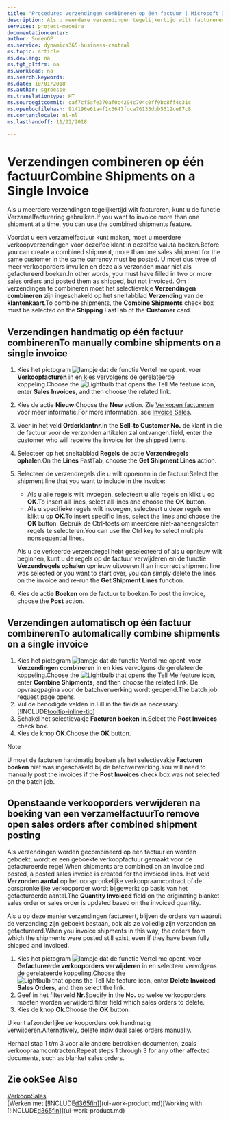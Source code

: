 ```yaml
---
title: "Procedure: Verzendingen combineren op één factuur | Microsoft Docs"
description: Als u meerdere verzendingen tegelijkertijd wilt factureren, kunt u de functie Verzamelfacturering gebruiken.
services: project-madeira
documentationcenter: 
author: SorenGP
ms.service: dynamics365-business-central
ms.topic: article
ms.devlang: na
ms.tgt_pltfrm: na
ms.workload: na
ms.search.keywords: 
ms.date: 10/01/2018
ms.author: sgroespe
ms.translationtype: HT
ms.sourcegitcommit: caf7cf5afe370af0c4294c794c0ff9bc8ff4c31c
ms.openlocfilehash: 914196e61a4f1c3647fdca76133dbb5612ce87c8
ms.contentlocale: nl-nl
ms.lasthandoff: 11/22/2018

---
```

# <a name="combine-shipments-on-a-single-invoice"></a><span data-ttu-id="021a2-103">Verzendingen combineren op één factuur</span><span class="sxs-lookup"><span data-stu-id="021a2-103">Combine Shipments on a Single Invoice</span></span>
<span data-ttu-id="021a2-104">Als u meerdere verzendingen tegelijkertijd wilt factureren, kunt u de functie Verzamelfacturering gebruiken.</span><span class="sxs-lookup"><span data-stu-id="021a2-104">If you want to invoice more than one shipment at a time, you can use the combined shipments feature.</span></span>  

 <span data-ttu-id="021a2-105">Voordat u een verzamelfactuur kunt maken, moet u meerdere verkoopverzendingen voor dezelfde klant in dezelfde valuta boeken.</span><span class="sxs-lookup"><span data-stu-id="021a2-105">Before you can create a combined shipment, more than one sales shipment for the same customer in the same currency must be posted.</span></span> <span data-ttu-id="021a2-106">U moet dus twee of meer verkooporders invullen en deze als verzonden maar niet als gefactureerd boeken.</span><span class="sxs-lookup"><span data-stu-id="021a2-106">In other words, you must have filled in two or more sales orders and posted them as shipped, but not invoiced.</span></span> <span data-ttu-id="021a2-107">Om verzendingen te combineren moet het selectievakje **Verzendingen combineren** zijn ingeschakeld op het sneltabblad **Verzending** van de **klantenkaart**.</span><span class="sxs-lookup"><span data-stu-id="021a2-107">To combine shipments, the **Combine Shipments** check box must be selected on the **Shipping** FastTab of the **Customer** card.</span></span>  

## <a name="to-manually-combine-shipments-on-a-single-invoice"></a><span data-ttu-id="021a2-108">Verzendingen handmatig op één factuur combineren</span><span class="sxs-lookup"><span data-stu-id="021a2-108">To manually combine shipments on a single invoice</span></span>  
1. <span data-ttu-id="021a2-109">Kies het pictogram ![lampje dat de functie Vertel me opent](media/ui-search/search_small.png "Vertel me wat u wilt doen"), voer **Verkoopfacturen** in en kies vervolgens de gerelateerde koppeling.</span><span class="sxs-lookup"><span data-stu-id="021a2-109">Choose the ![Lightbulb that opens the Tell Me feature](media/ui-search/search_small.png "Tell me what you want to do") icon, enter **Sales Invoices**, and then choose the related link.</span></span>  
2. <span data-ttu-id="021a2-110">Kies de actie **Nieuw**.</span><span class="sxs-lookup"><span data-stu-id="021a2-110">Choose the **New** action.</span></span> <span data-ttu-id="021a2-111">Zie [Verkopen factureren](sales-how-invoice-sales.md) voor meer informatie.</span><span class="sxs-lookup"><span data-stu-id="021a2-111">For more information, see [Invoice Sales](sales-how-invoice-sales.md).</span></span>
3. <span data-ttu-id="021a2-112">Voer in het veld **Orderklantnr.**</span><span class="sxs-lookup"><span data-stu-id="021a2-112">In the **Sell-to Customer No.**</span></span> <span data-ttu-id="021a2-113">de klant in die de factuur voor de verzonden artikelen zal ontvangen.</span><span class="sxs-lookup"><span data-stu-id="021a2-113">field, enter the customer who will receive the invoice for the shipped items.</span></span>  
4. <span data-ttu-id="021a2-114">Selecteer op het sneltabblad **Regels** de actie **Verzendregels ophalen**.</span><span class="sxs-lookup"><span data-stu-id="021a2-114">On the **Lines** FastTab, choose the **Get Shipment Lines** action.</span></span>  
5. <span data-ttu-id="021a2-115">Selecteer de verzendregels die u wilt opnemen in de factuur:</span><span class="sxs-lookup"><span data-stu-id="021a2-115">Select the shipment line that you want to include in the invoice:</span></span>  

    - <span data-ttu-id="021a2-116">Als u alle regels wilt invoegen, selecteert u alle regels en klikt u op **OK**.</span><span class="sxs-lookup"><span data-stu-id="021a2-116">To insert all lines, select all lines and choose the **OK** button.</span></span>  
    - <span data-ttu-id="021a2-117">Als u specifieke regels wilt invoegen, selecteert u deze regels en klikt u op **OK**.</span><span class="sxs-lookup"><span data-stu-id="021a2-117">To insert specific lines, select the lines and choose the **OK** button.</span></span> <span data-ttu-id="021a2-118">Gebruik de Ctrl-toets om meerdere niet-aaneengesloten regels te selecteren.</span><span class="sxs-lookup"><span data-stu-id="021a2-118">You can use the Ctrl key to select multiple nonsequential lines.</span></span>  

    <span data-ttu-id="021a2-119">Als u de verkeerde verzendregel hebt geselecteerd of als u opnieuw wilt beginnen, kunt u de regels op de factuur verwijderen en de functie **Verzendregels ophalen** opnieuw uitvoeren.</span><span class="sxs-lookup"><span data-stu-id="021a2-119">If an incorrect shipment line was selected or you want to start over, you can simply delete the lines on the invoice and re-run the **Get Shipment Lines** function.</span></span>  
7. <span data-ttu-id="021a2-120">Kies de actie **Boeken** om de factuur te boeken.</span><span class="sxs-lookup"><span data-stu-id="021a2-120">To post the invoice, choose the **Post** action.</span></span>  

## <a name="to-automatically-combine-shipments-on-a-single-invoice"></a><span data-ttu-id="021a2-121">Verzendingen automatisch op één factuur combineren</span><span class="sxs-lookup"><span data-stu-id="021a2-121">To automatically combine shipments on a single invoice</span></span>  
1. <span data-ttu-id="021a2-122">Kies het pictogram ![lampje dat de functie Vertel me opent](media/ui-search/search_small.png "Vertel me wat u wilt doen"), voer **Verzendingen combineren** in en kies vervolgens de gerelateerde koppeling.</span><span class="sxs-lookup"><span data-stu-id="021a2-122">Choose the ![Lightbulb that opens the Tell Me feature](media/ui-search/search_small.png "Tell me what you want to do") icon, enter **Combine Shipments**, and then choose the related link.</span></span> <span data-ttu-id="021a2-123">De opvraagpagina voor de batchverwerking wordt geopend.</span><span class="sxs-lookup"><span data-stu-id="021a2-123">The batch job request page opens.</span></span>  
2. <span data-ttu-id="021a2-124">Vul de benodigde velden in.</span><span class="sxs-lookup"><span data-stu-id="021a2-124">Fill in the fields as necessary.</span></span> [!INCLUDE[tooltip-inline-tip](includes/tooltip-inline-tip_md.md)]
3. <span data-ttu-id="021a2-125">Schakel het selectievakje **Facturen boeken** in.</span><span class="sxs-lookup"><span data-stu-id="021a2-125">Select the **Post Invoices** check box.</span></span>  
4.  <span data-ttu-id="021a2-126">Kies de knop **OK**.</span><span class="sxs-lookup"><span data-stu-id="021a2-126">Choose the **OK** button.</span></span>  

> [!NOTE]  
>  <span data-ttu-id="021a2-127">U moet de facturen handmatig boeken als het selectievakje **Facturen boeken** niet was ingeschakeld bij de batchverwerking.</span><span class="sxs-lookup"><span data-stu-id="021a2-127">You will need to manually post the invoices if the **Post Invoices** check box was not selected on the batch job.</span></span>  

## <a name="to-remove-open-sales-orders-after-combined-shipment-posting"></a><span data-ttu-id="021a2-128">Openstaande verkooporders verwijderen na boeking van een verzamelfactuur</span><span class="sxs-lookup"><span data-stu-id="021a2-128">To remove open sales orders after combined shipment posting</span></span> 
<span data-ttu-id="021a2-129">Als verzendingen worden gecombineerd op een factuur en worden geboekt, wordt er een geboekte verkoopfactuur gemaakt voor de gefactureerde regel.</span><span class="sxs-lookup"><span data-stu-id="021a2-129">When shipments are combined on an invoice and posted, a posted sales invoice is created for the invoiced lines.</span></span> <span data-ttu-id="021a2-130">Het veld **Verzonden aantal** op het oorspronkelijke verkoopraamcontract of de oorspronkelijke verkooporder wordt bijgewerkt op basis van het gefactureerde aantal.</span><span class="sxs-lookup"><span data-stu-id="021a2-130">The **Quantity Invoiced** field on the originating blanket sales order or sales order is updated based on the invoiced quantity.</span></span>  

<span data-ttu-id="021a2-131">Als u op deze manier verzendingen factureert, blijven de orders van waaruit de verzending zijn geboekt bestaan, ook als ze volledig zijn verzonden en gefactureerd.</span><span class="sxs-lookup"><span data-stu-id="021a2-131">When you invoice shipments in this way, the orders from which the shipments were posted still exist, even if they have been fully shipped and invoiced.</span></span>   

1. <span data-ttu-id="021a2-132">Kies het pictogram ![lampje dat de functie Vertel me opent](media/ui-search/search_small.png "Vertel me wat u wilt doen"), voer **Gefactureerde verkooporders verwijderen** in en selecteer vervolgens de gerelateerde koppeling.</span><span class="sxs-lookup"><span data-stu-id="021a2-132">Choose the ![Lightbulb that opens the Tell Me feature](media/ui-search/search_small.png "Tell me what you want to do") icon, enter **Delete Invoiced Sales Orders**, and then select the link.</span></span>  
2. <span data-ttu-id="021a2-133">Geef in het filterveld **Nr.**</span><span class="sxs-lookup"><span data-stu-id="021a2-133">Specify in the **No.**</span></span> <span data-ttu-id="021a2-134">op welke verkooporders moeten worden verwijderd.</span><span class="sxs-lookup"><span data-stu-id="021a2-134">filter field which sales orders to delete.</span></span>  
3. <span data-ttu-id="021a2-135">Kies de knop **Ok**.</span><span class="sxs-lookup"><span data-stu-id="021a2-135">Choose the **OK** button.</span></span>  

<span data-ttu-id="021a2-136">U kunt afzonderlijke verkooporders ook handmatig verwijderen.</span><span class="sxs-lookup"><span data-stu-id="021a2-136">Alternatively, delete individual sales orders manually.</span></span>  

<span data-ttu-id="021a2-137">Herhaal stap 1 t/m 3 voor alle andere betrokken documenten, zoals verkoopraamcontracten.</span><span class="sxs-lookup"><span data-stu-id="021a2-137">Repeat steps 1 through 3 for any other affected documents, such as blanket sales orders.</span></span>

## <a name="see-also"></a><span data-ttu-id="021a2-138">Zie ook</span><span class="sxs-lookup"><span data-stu-id="021a2-138">See Also</span></span>  
[<span data-ttu-id="021a2-139">Verkoop</span><span class="sxs-lookup"><span data-stu-id="021a2-139">Sales</span></span>](sales-manage-sales.md)  
<span data-ttu-id="021a2-140">[Werken met [!INCLUDE[d365fin](includes/d365fin_md.md)]](ui-work-product.md)</span><span class="sxs-lookup"><span data-stu-id="021a2-140">[Working with [!INCLUDE[d365fin](includes/d365fin_md.md)]](ui-work-product.md)</span></span>

